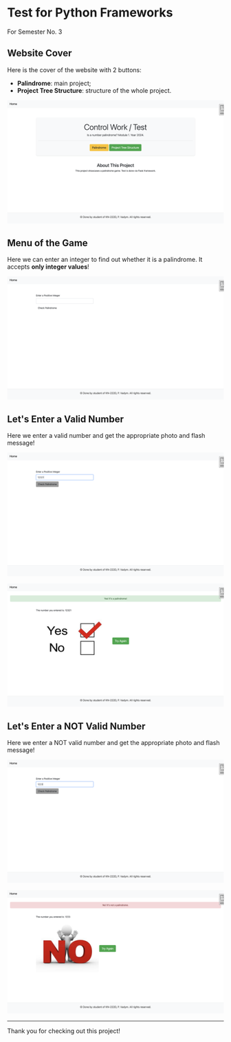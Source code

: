 # Test for Python Frameworks
For Semester No. 3

## Website Cover
Here is the cover of the website with 2 buttons:

- **Palindrome**: main project;
- **Project Tree Structure**: structure of the whole project.

![Cover](images/cover.png)

## Menu of the Game
Here we can enter an integer to find out whether it is a palindrome. It accepts **only integer values**!

![Menu](images/menu.png)

## Let's Enter a Valid Number
Here we enter a valid number and get the appropriate photo and flash message!

![Valid1](images/enter_yes.png)

![Valid2](images/yep.png)

## Let's Enter a NOT Valid Number
Here we enter a NOT valid number and get the appropriate photo and flash message!

![notValid1](images/enter_no.png)

![notValid2](images/nope.png)

---

Thank you for checking out this project!

